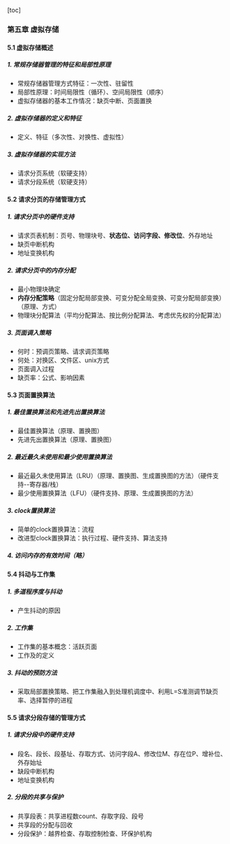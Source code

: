 [toc]

### 第五章 虚拟存储

#### 5.1 虚拟存储概述

##### 1. 常规存储器管理的特征和局部性原理

* 常规存储器管理方式特征：一次性、驻留性
* 局部性原理：时间局限性（循环）、空间局限性（顺序）
* 虚拟存储器的基本工作情况：缺页中断、页面置换

##### 2. 虚拟存储器的定义和特征

* 定义、特征（多次性、对换性、虚拟性）

##### 3. 虚拟存储器的实现方法

* 请求分页系统（软硬支持）
* 请求分段系统（软硬支持）

#### 5.2 请求分页的存储管理方式

##### 1. 请求分页中的硬件支持

* 请求页表机制：页号、物理块号、**状态位、访问字段、修改位**、外存地址
* 缺页中断机构
* 地址变换机构

##### 2. 请求分页中的内存分配

* 最小物理块确定
* **内存分配策略**（固定分配局部变换、可变分配全局变换、可变分配局部变换）（原理、方式）
* 物理块分配算法（平均分配算法、按比例分配算法、考虑优先权的分配算法）

##### 3. 页面调入策略

* 何时：预调页策略、请求调页策略
* 何处：对换区、文件区、unix方式
* 页面调入过程
* 缺页率：公式、影响因素

#### 5.3 页面置换算法

##### 1. 最佳置换算法和先进先出置换算法

* 最佳置换算法（原理、置换图）
* 先进先出置换算法（原理、置换图）

##### 2. 最近最久未使用和最少使用置换算法

* 最近最久未使用算法（LRU）（原理、置换图、生成置换图的方法）（硬件支持--寄存器/栈）
* 最少使用置换算法（LFU）（硬件支持、原理、生成置换图的方法）

##### 3. clock置换算法

* 简单的clock置换算法：流程
* 改进型clock置换算法：执行过程、硬件支持、算法支持

##### 4. 访问内存的有效时间（略）

#### 5.4 抖动与工作集

##### 1. 多道程序度与抖动

* 产生抖动的原因

##### 2. 工作集

* 工作集的基本概念：活跃页面
* 工作及的定义

##### 3. 抖动的预防方法

* 采取局部置换策略、把工作集融入到处理机调度中、利用L=S准测调节缺页率、选择暂停的进程

#### 5.5 请求分段存储的管理方式

##### 1. 请求分段中的硬件支持

* 段名、段长、段基址、存取方式、访问字段A、修改位M、存在位P、增补位、外存始址
* 缺段中断机构
* 地址变换机构

##### 2. 分段的共享与保护

* 共享段表：共享进程数count、存取字段、段号
* 共享段的分配与回收
* 分段保护：越界检查、存取控制检查、环保护机构

